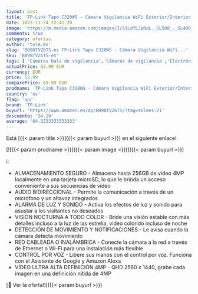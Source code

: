 ```yaml
---
layout: post
title: 'TP-Link Tapo C320WS - Cámara Vigilancia WiFi Exterior/Interior  Resolución QHD 4MP  Visión Nocturna a Color  Notificaciones en Tiempo Real  IP66 Prueba de Agua  Compatible con Alexa  Blanco  1 Unidad'
date: 2022-11-24 22:41:20
image: 'https://m.media-amazon.com/images/I/51LdYLJpRuL._SL500_._SL400_.jpg'
comments: true
category: ofertas
author: 'tole.es'
slug: 'B098TVZ6TS-es TP-Link Tapo C320WS - Cámara Vigilancia WiFi...'
sku: 'B098TVZ6TS-es'
tags: [ 'Cámaras bala de vigilancia','Cámaras de vigilancia','Electrónica','Fotografía y videocámaras','alexa','tp-link','🇪🇸', ]
actualPrice: 52.99 EUR
currency: EUR
price: 52.99
comparePrice: 69.99 EUR
prodname: 'TP-Link Tapo C320WS - Cámara Vigilancia WiFi Exterior/Interior  Resolución QHD 4MP  Visión Nocturna a Color  Notificaciones en Tiempo Real  IP66 Prueba de Agua  Compatible con Alexa  Blanco  1 Unidad'
country: 'es'
flag: '🇪🇸'
brand: 'TP-Link'
buyurl: 'https://www.amazon.es/dp/B098TVZ6TS/?tag=tolees-21'
descuento: '24.29'
average: '64.3233333333333'
---
```


Está [{{< param title >}}]({{< param buyurl >}}) en el siguiente enlace!

[![{{< param prodname >}}]({{< param image >}})]({{< param buyurl >}})

ℹ️:

- ALMACENAMIENTO SEGURO - Almacena hasta 256GB de vídeo 4MP localmente en una tarjeta microSD, lo que le brinda un acceso conveniente a sus secuencias de video
- AUDIO BIDIRECCIONAL - Permite la comunicación a través de un micrófono y un altavoz integrados
- ALARMA DE LUZ Y SONIDO - Activa los efectos de luz y sonido para asustar a los visitantes no deseados
- VISIÓN NOCTURNA A TODO COLOR - Bride una visión estable con más detalles incluso a la luz de las estrella, video colorido incluso de noche
- DETECCIÓN DE MOVIMIENTO Y NOTIFICACIONES - Le avisa cuando la cámara detecta movimiento
- RED CABLEADA O INALÁMBRICA - Conecte la cámara a la red a través de Ethernet o Wi-Fi para una instalación más flexible
- CONTROL POR VOZ - Libere sus manos con el control por voz. Funciona con el Asistente de Google y Amazon Alexa
- VÍDEO ULTRA ALTA DEFINICIÓN 4MP - QHD 2560 x 1440, grabe cada imagen en una definición nítida de 4MP

[🛒 Ver la oferta!!]({{< param buyurl >}})
